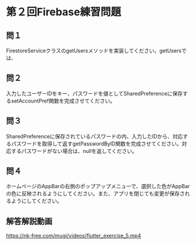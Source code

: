 # 第２回Firebase練習問題

## 問１
FirestoreServiceクラスのgetUsersメソッドを実装してください。getUsersでは、

## 問２
入力したユーザーIDをキー、パスワードを値としてSharedPreferenceに保存するsetAccountPref関数を完成させてください。

## 問３
SharedPreferenceに保存されているパスワードの内、入力したIDから、対応するパスワードを取得して返すgetPasswordByID関数を完成させてください。対応するパスワードがない場合は、nullを返してください。

## 問４
ホームページのAppBarの右側のポップアップメニューで、選択した色がAppBarの色に反映されるようにしてください。また、アプリを閉じても変更が保存されるようにしてください。

## 解答解説動画
https://nk-free.com/mugi/videos/flutter_exercise_5.mp4
